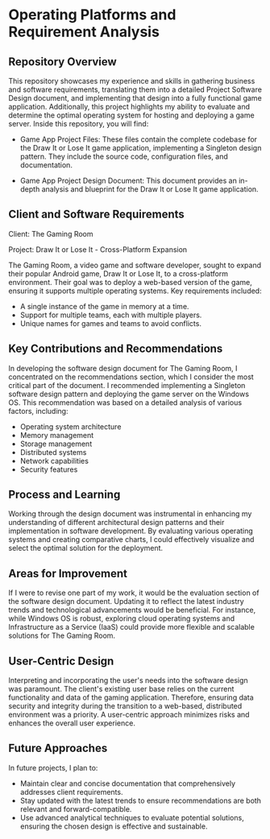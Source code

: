 # Operating Platforms and Requirement Analysis

## Repository Overview
This repository showcases my experience and skills in gathering business and software requirements, translating them into a detailed Project Software Design document, and implementing that design into a fully functional game application. Additionally, this project highlights my ability to evaluate and determine the optimal operating system for hosting and deploying a game server. Inside this repository, you will find:

* Game App Project Files: These files contain the complete codebase for the Draw It or Lose It game application, implementing a Singleton design pattern. They include the source code, configuration files, and documentation.

* Game App Project Design Document: This document provides an in-depth analysis and blueprint for the Draw It or Lose It game application.


## Client and Software Requirements
Client: The Gaming Room

Project: Draw It or Lose It - Cross-Platform Expansion

The Gaming Room, a video game and software developer, sought to expand their popular Android game, Draw It or Lose It, to a cross-platform environment. Their goal was to deploy a web-based version of the game, ensuring it supports multiple operating systems. Key requirements included:

* A single instance of the game in memory at a time.
* Support for multiple teams, each with multiple players.
* Unique names for games and teams to avoid conflicts.

## Key Contributions and Recommendations

In developing the software design document for The Gaming Room, I concentrated on the recommendations section, which I consider the most critical part of the document. I recommended implementing a Singleton software design pattern and deploying the game server on the Windows OS. This recommendation was based on a detailed analysis of various factors, including:

* Operating system architecture
* Memory management
* Storage management
* Distributed systems
* Network capabilities
* Security features

## Process and Learning

Working through the design document was instrumental in enhancing my understanding of different architectural design patterns and their implementation in software development. By evaluating various operating systems and creating comparative charts, I could effectively visualize and select the optimal solution for the deployment.

## Areas for Improvement

If I were to revise one part of my work, it would be the evaluation section of the software design document. Updating it to reflect the latest industry trends and technological advancements would be beneficial. For instance, while Windows OS is robust, exploring cloud operating systems and Infrastructure as a Service (IaaS) could provide more flexible and scalable solutions for The Gaming Room.

## User-Centric Design

Interpreting and incorporating the user's needs into the software design was paramount. The client's existing user base relies on the current functionality and data of the gaming application. Therefore, ensuring data security and integrity during the transition to a web-based, distributed environment was a priority. A user-centric approach minimizes risks and enhances the overall user experience.

## Future Approaches
In future projects, I plan to:

* Maintain clear and concise documentation that comprehensively addresses client requirements.
* Stay updated with the latest trends to ensure recommendations are both relevant and forward-compatible.
* Use advanced analytical techniques to evaluate potential solutions, ensuring the chosen design is effective and sustainable.

